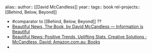 alias::
author:: [[David McCandless]]
year::
tags:: book
rel-projects:: [[Behind, Below, Beyond]]


- #comparator to [[Behind, Below, Beyond]] ??
- [Beautiful News, The Book, by David McCandless — Information is Beautiful](https://informationisbeautiful.net/visualizations/beautiful-news-the-book-by-david-mccandless/)
- [Beautiful News: Positive Trends, Uplifting Stats, Creative Solutions : McCandless, David: Amazon.com.au: Books](https://www.amazon.com.au/dp/0062188240?tag=titb-20&geniuslink=true)
-
